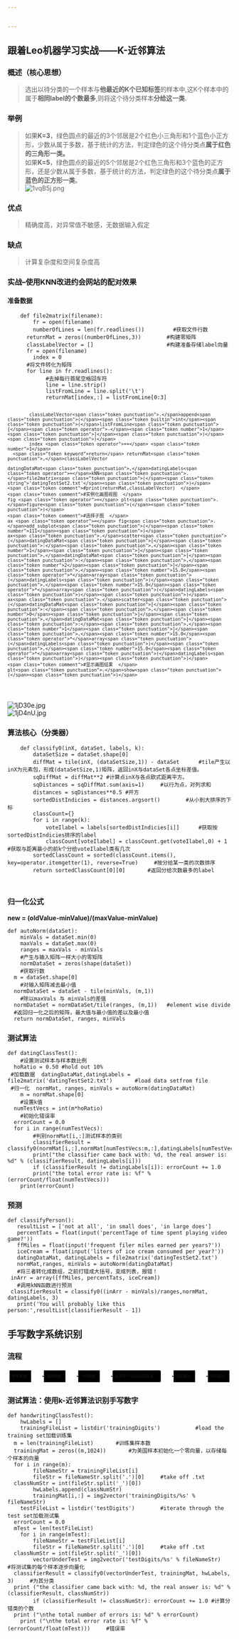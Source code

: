 ```yaml
---


---
```


<h2 id="跟着leo机器学习实战——k-近邻算法">跟着Leo机器学习实战——K-近邻算法</h2>
<h3 id="概述（核心思想）">概述（核心思想）</h3>
<blockquote>
<p>选出以待分类的一个样本与<strong>他最近的K个已知标签</strong>的样本中,这K个样本中的属于<strong>相同label的个数最多</strong>,则将这个待分类样本<strong>分给这一类.</strong></p>
</blockquote>
<h3 id="举例">举例</h3>
<blockquote>
<p>如果<strong>K=3</strong>，绿色圆点的最近的3个邻居是2个红色小三角形和1个蓝色小正方形，少数从属于多数，基于统计的方法，判定绿色的这个待分类点<strong>属于红色的三角形一类。</strong><br>
如果<strong>K=5</strong>，绿色圆点的最近的5个邻居是2个红色三角形和3个蓝色的正方形，还是少数从属于多数，基于统计的方法，判定绿色的这个待分类点<strong>属于蓝色的正方形一类</strong>。<br>
<img src="https://s2.ax1x.com/2020/02/15/1vqB5j.png" alt="1vqB5j.png"></p>
</blockquote>
<h3 id="优点">优点</h3>
<blockquote>
<p>精确度高，对异常值不敏感，无数据输入假定</p>
</blockquote>
<h3 id="缺点">缺点</h3>
<blockquote>
<p>计算复杂度和空间复杂度高</p>
</blockquote>
<h3 id="实战--使用knn改进约会网站的配对效果">实战–使用KNN改进约会网站的配对效果</h3>
<h4 id="准备数据">准备数据</h4>
<pre class=" language-py"><code class="prism  language-py">    <span class="token keyword">def</span> <span class="token function">file2matrix</span><span class="token punctuation">(</span>filename<span class="token punctuation">)</span><span class="token punctuation">:</span>  
        fr <span class="token operator">=</span> <span class="token builtin">open</span><span class="token punctuation">(</span>filename<span class="token punctuation">)</span>  
        numberOfLines <span class="token operator">=</span> <span class="token builtin">len</span><span class="token punctuation">(</span>fr<span class="token punctuation">.</span>readlines<span class="token punctuation">(</span><span class="token punctuation">)</span><span class="token punctuation">)</span>         <span class="token comment">#获取文件行数  </span>
      returnMat <span class="token operator">=</span> zeros<span class="token punctuation">(</span><span class="token punctuation">(</span>numberOfLines<span class="token punctuation">,</span><span class="token number">3</span><span class="token punctuation">)</span><span class="token punctuation">)</span>        <span class="token comment">#构建零矩阵  </span>
      classLabelVector <span class="token operator">=</span> <span class="token punctuation">[</span><span class="token punctuation">]</span>                       <span class="token comment">#构建准备存储label向量  </span>
      fr <span class="token operator">=</span> <span class="token builtin">open</span><span class="token punctuation">(</span>filename<span class="token punctuation">)</span>  
        index <span class="token operator">=</span> <span class="token number">0</span>  
      <span class="token comment">#将文件转化为矩阵  </span>
      <span class="token keyword">for</span> line <span class="token keyword">in</span> fr<span class="token punctuation">.</span>readlines<span class="token punctuation">(</span><span class="token punctuation">)</span><span class="token punctuation">:</span>  
            <span class="token comment">#去掉每行首尾空格回车符  </span>
		    line <span class="token operator">=</span> line<span class="token punctuation">.</span>strip<span class="token punctuation">(</span><span class="token punctuation">)</span>  
            listFromLine <span class="token operator">=</span> line<span class="token punctuation">.</span>split<span class="token punctuation">(</span><span class="token string">'\t'</span><span class="token punctuation">)</span>  
            returnMat<span class="token punctuation">[</span>index<span class="token punctuation">,</span><span class="token punctuation">:</span><span class="token punctuation">]</span> <span class="token operator">=</span> listFromLine<span class="token punctuation">[</span><span class="token number">0</span><span class="token punctuation">:</span><span class="token number">3</span><span class="token punctuation">]</span>  
      
            classLabelVector<span class="token punctuation">.</span>append<span class="token punctuation">(</span><span class="token builtin">int</span><span class="token punctuation">(</span>listFromLine<span class="token punctuation">[</span><span class="token operator">-</span><span class="token number">1</span><span class="token punctuation">]</span><span class="token punctuation">)</span><span class="token punctuation">)</span>  
            index <span class="token operator">+=</span> <span class="token number">1</span>  
      <span class="token keyword">return</span> returnMat<span class="token punctuation">,</span>classLabelVector

    datingDataMat<span class="token punctuation">,</span>datingLabels<span class="token operator">=</span>kNN<span class="token punctuation">.</span>file2matrix<span class="token punctuation">(</span><span class="token string">'datingTestSet2.txt'</span><span class="token punctuation">)</span>  
    <span class="token comment">#print(returnMat,classLabelVector)  </span>
    <span class="token comment">#实例化画图视图  </span>
    fig <span class="token operator">=</span> plt<span class="token punctuation">.</span>figure<span class="token punctuation">(</span><span class="token punctuation">)</span>  
    <span class="token comment">#选择子图  </span>
    ax <span class="token operator">=</span> fig<span class="token punctuation">.</span>add_subplot<span class="token punctuation">(</span><span class="token number">111</span><span class="token punctuation">)</span>  
    ax<span class="token punctuation">.</span>scatter<span class="token punctuation">(</span>datingDataMat<span class="token punctuation">[</span><span class="token punctuation">:</span><span class="token punctuation">,</span><span class="token number">1</span><span class="token punctuation">]</span><span class="token punctuation">,</span>datingDataMat<span class="token punctuation">[</span><span class="token punctuation">:</span><span class="token punctuation">,</span><span class="token number">2</span><span class="token punctuation">]</span><span class="token punctuation">,</span><span class="token number">15.0</span><span class="token operator">*</span>array<span class="token punctuation">(</span>datingLabels<span class="token punctuation">)</span><span class="token punctuation">,</span><span class="token number">15.0</span><span class="token operator">*</span>array<span class="token punctuation">(</span>datingLabels<span class="token punctuation">)</span><span class="token punctuation">)</span>  
    ax<span class="token punctuation">.</span>scatter<span class="token punctuation">(</span>datingDataMat<span class="token punctuation">[</span><span class="token punctuation">:</span><span class="token punctuation">,</span><span class="token number">0</span><span class="token punctuation">]</span><span class="token punctuation">,</span>datingDataMat<span class="token punctuation">[</span><span class="token punctuation">:</span><span class="token punctuation">,</span><span class="token number">1</span><span class="token punctuation">]</span><span class="token punctuation">,</span><span class="token number">15.0</span><span class="token operator">*</span>array<span class="token punctuation">(</span>datingLabels<span class="token punctuation">)</span><span class="token punctuation">,</span><span class="token number">15.0</span><span class="token operator">*</span>array<span class="token punctuation">(</span>datingLabels<span class="token punctuation">)</span><span class="token punctuation">)</span>
    <span class="token comment">#显示画图结果  </span>
    plt<span class="token punctuation">.</span>show<span class="token punctuation">(</span><span class="token punctuation">)</span>
</code></pre>
<p><img src="https://s2.ax1x.com/2020/02/14/1jD30e.jpg" alt="1jD30e.jpg"><br>
<img src="https://s2.ax1x.com/2020/02/14/1jD4nU.jpg" alt="1jD4nU.jpg"></p>
<h3 id="算法核心（分类器）">算法核心（分类器）</h3>
<pre class=" language-python"><code class="prism  language-python">    <span class="token keyword">def</span> <span class="token function">classify0</span><span class="token punctuation">(</span>inX<span class="token punctuation">,</span> dataSet<span class="token punctuation">,</span> labels<span class="token punctuation">,</span> k<span class="token punctuation">)</span><span class="token punctuation">:</span>  
        dataSetSize <span class="token operator">=</span> dataSet<span class="token punctuation">.</span>shape<span class="token punctuation">[</span><span class="token number">0</span><span class="token punctuation">]</span>  
        diffMat <span class="token operator">=</span> tile<span class="token punctuation">(</span>inX<span class="token punctuation">,</span> <span class="token punctuation">(</span>dataSetSize<span class="token punctuation">,</span><span class="token number">1</span><span class="token punctuation">)</span><span class="token punctuation">)</span> <span class="token operator">-</span> dataSet      <span class="token comment">#tile产生以inX为元素包，形成(dataSetSize,1)矩阵，返回inX与dataSet各点坐标差值。  </span>
	    sqDiffMat <span class="token operator">=</span> diffMat<span class="token operator">**</span><span class="token number">2</span> <span class="token comment">#计算点inX与各点欧式距离平方。  </span>
        sqDistances <span class="token operator">=</span> sqDiffMat<span class="token punctuation">.</span><span class="token builtin">sum</span><span class="token punctuation">(</span>axis<span class="token operator">=</span><span class="token number">1</span><span class="token punctuation">)</span>     <span class="token comment">#以行为点，对列求和  </span>
        distances <span class="token operator">=</span> sqDistances<span class="token operator">**</span><span class="token number">0.5</span> <span class="token comment">#开方  </span>
        sortedDistIndicies <span class="token operator">=</span> distances<span class="token punctuation">.</span>argsort<span class="token punctuation">(</span><span class="token punctuation">)</span>        <span class="token comment">#从小到大排序的下标  </span>
        classCount<span class="token operator">=</span><span class="token punctuation">{</span><span class="token punctuation">}</span>
        <span class="token keyword">for</span> i <span class="token keyword">in</span> <span class="token builtin">range</span><span class="token punctuation">(</span>k<span class="token punctuation">)</span><span class="token punctuation">:</span>  
	        voteIlabel <span class="token operator">=</span> labels<span class="token punctuation">[</span>sortedDistIndicies<span class="token punctuation">[</span>i<span class="token punctuation">]</span><span class="token punctuation">]</span>      <span class="token comment">#获取按sortedDistIndicies排序的label  </span>
	        classCount<span class="token punctuation">[</span>voteIlabel<span class="token punctuation">]</span> <span class="token operator">=</span> classCount<span class="token punctuation">.</span>get<span class="token punctuation">(</span>voteIlabel<span class="token punctuation">,</span><span class="token number">0</span><span class="token punctuation">)</span> <span class="token operator">+</span> <span class="token number">1</span> <span class="token comment">#获取与距离最小的前k个分给voteIlabel类有几次  </span>
        sortedClassCount <span class="token operator">=</span> <span class="token builtin">sorted</span><span class="token punctuation">(</span>classCount<span class="token punctuation">.</span>items<span class="token punctuation">(</span><span class="token punctuation">)</span><span class="token punctuation">,</span> key<span class="token operator">=</span>operator<span class="token punctuation">.</span>itemgetter<span class="token punctuation">(</span><span class="token number">1</span><span class="token punctuation">)</span><span class="token punctuation">,</span> reverse<span class="token operator">=</span><span class="token boolean">True</span><span class="token punctuation">)</span>     <span class="token comment">#按分给某一类的次数排序  </span>
        <span class="token keyword">return</span> sortedClassCount<span class="token punctuation">[</span><span class="token number">0</span><span class="token punctuation">]</span><span class="token punctuation">[</span><span class="token number">0</span><span class="token punctuation">]</span>       <span class="token comment">#返回分给次数最多的label</span>
        
</code></pre>
<h3 id="归一化公式">归一化公式</h3>
<p><strong>new = (oldValue-minValue)/(maxValue-minValue)</strong></p>
<pre class=" language-py"><code class="prism  language-py"><span class="token keyword">def</span> <span class="token function">autoNorm</span><span class="token punctuation">(</span>dataSet<span class="token punctuation">)</span><span class="token punctuation">:</span>  
    minVals <span class="token operator">=</span> dataSet<span class="token punctuation">.</span><span class="token builtin">min</span><span class="token punctuation">(</span><span class="token number">0</span><span class="token punctuation">)</span>  
    maxVals <span class="token operator">=</span> dataSet<span class="token punctuation">.</span><span class="token builtin">max</span><span class="token punctuation">(</span><span class="token number">0</span><span class="token punctuation">)</span>  
    ranges <span class="token operator">=</span> maxVals <span class="token operator">-</span> minVals  
    <span class="token comment">#产生与输入矩阵一样大小的零矩阵  </span>
	normDataSet <span class="token operator">=</span> zeros<span class="token punctuation">(</span>shape<span class="token punctuation">(</span>dataSet<span class="token punctuation">)</span><span class="token punctuation">)</span>  
    <span class="token comment">#获取行数  </span>
  m <span class="token operator">=</span> dataSet<span class="token punctuation">.</span>shape<span class="token punctuation">[</span><span class="token number">0</span><span class="token punctuation">]</span>  
    <span class="token comment">#对输入矩阵减去最小值  </span>
  normDataSet <span class="token operator">=</span> dataSet <span class="token operator">-</span> tile<span class="token punctuation">(</span>minVals<span class="token punctuation">,</span> <span class="token punctuation">(</span>m<span class="token punctuation">,</span><span class="token number">1</span><span class="token punctuation">)</span><span class="token punctuation">)</span>  
    <span class="token comment">#除以maxVals 与 minVals的差值  </span>
  normDataSet <span class="token operator">=</span> normDataSet<span class="token operator">/</span>tile<span class="token punctuation">(</span>ranges<span class="token punctuation">,</span> <span class="token punctuation">(</span>m<span class="token punctuation">,</span><span class="token number">1</span><span class="token punctuation">)</span><span class="token punctuation">)</span>   <span class="token comment">#element wise divide  </span>
  <span class="token comment">#返回归一化之后的矩阵，最大值与最小值的差以及最小值</span>
  <span class="token keyword">return</span> normDataSet<span class="token punctuation">,</span> ranges<span class="token punctuation">,</span> minVals
</code></pre>
<h3 id="测试算法">测试算法</h3>
<pre class=" language-py"><code class="prism  language-py"><span class="token keyword">def</span> <span class="token function">datingClassTest</span><span class="token punctuation">(</span><span class="token punctuation">)</span><span class="token punctuation">:</span>  
    <span class="token comment">#设置测试样本与样本数比例  </span>
  hoRatio <span class="token operator">=</span> <span class="token number">0.50</span> <span class="token comment">#hold out 10%  </span>
 <span class="token comment">#加载数据  datingDataMat,datingLabels = file2matrix('datingTestSet2.txt')       #load data setfrom file  </span>
 <span class="token comment">#归一化  normMat, ranges, minVals = autoNorm(datingDataMat)  </span>
    m <span class="token operator">=</span> normMat<span class="token punctuation">.</span>shape<span class="token punctuation">[</span><span class="token number">0</span><span class="token punctuation">]</span>  
    <span class="token comment">#设置k值  </span>
  numTestVecs <span class="token operator">=</span> <span class="token builtin">int</span><span class="token punctuation">(</span>m<span class="token operator">*</span>hoRatio<span class="token punctuation">)</span>  
    <span class="token comment">#初始化错误率  </span>
  errorCount <span class="token operator">=</span> <span class="token number">0.0</span>  
  <span class="token keyword">for</span> i <span class="token keyword">in</span> <span class="token builtin">range</span><span class="token punctuation">(</span>numTestVecs<span class="token punctuation">)</span><span class="token punctuation">:</span>  
        <span class="token comment">#判别normMat[i,:]测试样本的类别  </span>
        classifierResult <span class="token operator">=</span> classify0<span class="token punctuation">(</span>normMat<span class="token punctuation">[</span>i<span class="token punctuation">,</span><span class="token punctuation">:</span><span class="token punctuation">]</span><span class="token punctuation">,</span>normMat<span class="token punctuation">[</span>numTestVecs<span class="token punctuation">:</span>m<span class="token punctuation">,</span><span class="token punctuation">:</span><span class="token punctuation">]</span><span class="token punctuation">,</span>datingLabels<span class="token punctuation">[</span>numTestVecs<span class="token punctuation">:</span>m<span class="token punctuation">]</span><span class="token punctuation">,</span><span class="token number">3</span><span class="token punctuation">)</span>  
        <span class="token keyword">print</span><span class="token punctuation">(</span><span class="token string">"the classifier came back with: %d, the real answer is: %d"</span> <span class="token operator">%</span> <span class="token punctuation">(</span>classifierResult<span class="token punctuation">,</span> datingLabels<span class="token punctuation">[</span>i<span class="token punctuation">]</span><span class="token punctuation">)</span><span class="token punctuation">)</span>  
        <span class="token keyword">if</span> <span class="token punctuation">(</span>classifierResult <span class="token operator">!=</span> datingLabels<span class="token punctuation">[</span>i<span class="token punctuation">]</span><span class="token punctuation">)</span><span class="token punctuation">:</span> errorCount <span class="token operator">+=</span> <span class="token number">1.0</span>  
        <span class="token keyword">print</span><span class="token punctuation">(</span><span class="token string">"the total error rate is: %f"</span> <span class="token operator">%</span> <span class="token punctuation">(</span>errorCount<span class="token operator">/</span><span class="token builtin">float</span><span class="token punctuation">(</span>numTestVecs<span class="token punctuation">)</span><span class="token punctuation">)</span><span class="token punctuation">)</span>  
    <span class="token keyword">print</span><span class="token punctuation">(</span>errorCount<span class="token punctuation">)</span>
</code></pre>
<h3 id="预测">预测</h3>
<pre class=" language-py"><code class="prism  language-py"><span class="token keyword">def</span> <span class="token function">classifyPerson</span><span class="token punctuation">(</span><span class="token punctuation">)</span><span class="token punctuation">:</span>  
   resultList <span class="token operator">=</span> <span class="token punctuation">[</span><span class="token string">'not at all'</span><span class="token punctuation">,</span> <span class="token string">'in small does'</span><span class="token punctuation">,</span> <span class="token string">'in large does'</span><span class="token punctuation">]</span>  
   percentTats <span class="token operator">=</span> <span class="token builtin">float</span><span class="token punctuation">(</span><span class="token builtin">input</span><span class="token punctuation">(</span><span class="token string">'percentTage of time spent playing video game?'</span><span class="token punctuation">)</span><span class="token punctuation">)</span>  
   ffMiles <span class="token operator">=</span> <span class="token builtin">float</span><span class="token punctuation">(</span><span class="token builtin">input</span><span class="token punctuation">(</span><span class="token string">'frequent filer miles earned per years?'</span><span class="token punctuation">)</span><span class="token punctuation">)</span>  
   iceCream <span class="token operator">=</span> <span class="token builtin">float</span><span class="token punctuation">(</span><span class="token builtin">input</span><span class="token punctuation">(</span><span class="token string">'liters of ice cream consumed per year?'</span><span class="token punctuation">)</span><span class="token punctuation">)</span>  
   datingDataMat<span class="token punctuation">,</span> datingLabels <span class="token operator">=</span> file2matrix<span class="token punctuation">(</span><span class="token string">'datingTestSet2.txt'</span><span class="token punctuation">)</span>  
   normMat<span class="token punctuation">,</span>ranges<span class="token punctuation">,</span> minVals <span class="token operator">=</span> autoNorm<span class="token punctuation">(</span>datingDataMat<span class="token punctuation">)</span>  
   <span class="token comment">#将三者转化成数组，之前打错成大括号，变成列表，报错！  </span>
 inArr <span class="token operator">=</span> array<span class="token punctuation">(</span><span class="token punctuation">[</span>ffMiles<span class="token punctuation">,</span> percentTats<span class="token punctuation">,</span> iceCream<span class="token punctuation">]</span><span class="token punctuation">)</span>  
   <span class="token comment">#调用kNN函数进行预测  </span>
 classifierResult <span class="token operator">=</span> classify0<span class="token punctuation">(</span><span class="token punctuation">(</span>inArr <span class="token operator">-</span> minVals<span class="token punctuation">)</span><span class="token operator">/</span>ranges<span class="token punctuation">,</span>normMat<span class="token punctuation">,</span> datingLabels<span class="token punctuation">,</span> <span class="token number">3</span><span class="token punctuation">)</span>  
   <span class="token keyword">print</span><span class="token punctuation">(</span><span class="token string">'You will probably like this person:'</span><span class="token punctuation">,</span>resultList<span class="token punctuation">[</span>classifierResult <span class="token operator">-</span> <span class="token number">1</span><span class="token punctuation">]</span><span class="token punctuation">)</span>
</code></pre>
<h2 id="手写数字系统识别">手写数字系统识别</h2>
<h3 id="流程">流程</h3>
<div class="mermaid"><svg xmlns="http://www.w3.org/2000/svg" id="mermaid-svg-P8IemLGGOaWjyHKB" width="100%" style="max-width: 874.140625px;" viewBox="0 0 874.140625 62"><g transform="translate(-12, -12)"><g class="output"><g class="clusters"></g><g class="edgePaths"><g class="edgePath" style="opacity: 1;"><path class="path" d="M104,43L129,43L154,43" marker-end="url(#arrowhead1025)" style="fill:none"></path><defs><marker id="arrowhead1025" viewBox="0 0 10 10" refX="9" refY="5" markerUnits="strokeWidth" markerWidth="8" markerHeight="6" orient="auto"><path d="M 0 0 L 10 5 L 0 10 z" class="arrowheadPath" style="stroke-width: 1; stroke-dasharray: 1, 0;"></path></marker></defs></g><g class="edgePath" style="opacity: 1;"><path class="path" d="M238,43L263,43L288,43" marker-end="url(#arrowhead1026)" style="fill:none"></path><defs><marker id="arrowhead1026" viewBox="0 0 10 10" refX="9" refY="5" markerUnits="strokeWidth" markerWidth="8" markerHeight="6" orient="auto"><path d="M 0 0 L 10 5 L 0 10 z" class="arrowheadPath" style="stroke-width: 1; stroke-dasharray: 1, 0;"></path></marker></defs></g><g class="edgePath" style="opacity: 1;"><path class="path" d="M372,43L397,43L422,43" marker-end="url(#arrowhead1027)" style="fill:none"></path><defs><marker id="arrowhead1027" viewBox="0 0 10 10" refX="9" refY="5" markerUnits="strokeWidth" markerWidth="8" markerHeight="6" orient="auto"><path d="M 0 0 L 10 5 L 0 10 z" class="arrowheadPath" style="stroke-width: 1; stroke-dasharray: 1, 0;"></path></marker></defs></g><g class="edgePath" style="opacity: 1;"><path class="path" d="M610.140625,43L635.140625,43L660.140625,43" marker-end="url(#arrowhead1028)" style="fill:none"></path><defs><marker id="arrowhead1028" viewBox="0 0 10 10" refX="9" refY="5" markerUnits="strokeWidth" markerWidth="8" markerHeight="6" orient="auto"><path d="M 0 0 L 10 5 L 0 10 z" class="arrowheadPath" style="stroke-width: 1; stroke-dasharray: 1, 0;"></path></marker></defs></g><g class="edgePath" style="opacity: 1;"><path class="path" d="M744.140625,43L769.140625,43L794.140625,43" marker-end="url(#arrowhead1029)" style="fill:none"></path><defs><marker id="arrowhead1029" viewBox="0 0 10 10" refX="9" refY="5" markerUnits="strokeWidth" markerWidth="8" markerHeight="6" orient="auto"><path d="M 0 0 L 10 5 L 0 10 z" class="arrowheadPath" style="stroke-width: 1; stroke-dasharray: 1, 0;"></path></marker></defs></g></g><g class="edgeLabels"><g class="edgeLabel" style="opacity: 1;" transform=""><g transform="translate(0,0)" class="label"><foreignObject width="0" height="0"><div xmlns="http://www.w3.org/1999/xhtml" style="display: inline-block; white-space: nowrap;"><span class="edgeLabel"></span></div></foreignObject></g></g><g class="edgeLabel" style="opacity: 1;" transform=""><g transform="translate(0,0)" class="label"><foreignObject width="0" height="0"><div xmlns="http://www.w3.org/1999/xhtml" style="display: inline-block; white-space: nowrap;"><span class="edgeLabel"></span></div></foreignObject></g></g><g class="edgeLabel" style="opacity: 1;" transform=""><g transform="translate(0,0)" class="label"><foreignObject width="0" height="0"><div xmlns="http://www.w3.org/1999/xhtml" style="display: inline-block; white-space: nowrap;"><span class="edgeLabel"></span></div></foreignObject></g></g><g class="edgeLabel" style="opacity: 1;" transform=""><g transform="translate(0,0)" class="label"><foreignObject width="0" height="0"><div xmlns="http://www.w3.org/1999/xhtml" style="display: inline-block; white-space: nowrap;"><span class="edgeLabel"></span></div></foreignObject></g></g><g class="edgeLabel" style="opacity: 1;" transform=""><g transform="translate(0,0)" class="label"><foreignObject width="0" height="0"><div xmlns="http://www.w3.org/1999/xhtml" style="display: inline-block; white-space: nowrap;"><span class="edgeLabel"></span></div></foreignObject></g></g></g><g class="nodes"><g class="node" style="opacity: 1;" id="收集数据" transform="translate(62,43)"><rect rx="0" ry="0" x="-42" y="-23" width="84" height="46"></rect><g class="label" transform="translate(0,0)"><g transform="translate(-32,-13)"><foreignObject width="64" height="26"><div xmlns="http://www.w3.org/1999/xhtml" style="display: inline-block; white-space: nowrap;">收集数据</div></foreignObject></g></g></g><g class="node" style="opacity: 1;" id="准备数据" transform="translate(196,43)"><rect rx="0" ry="0" x="-42" y="-23" width="84" height="46"></rect><g class="label" transform="translate(0,0)"><g transform="translate(-32,-13)"><foreignObject width="64" height="26"><div xmlns="http://www.w3.org/1999/xhtml" style="display: inline-block; white-space: nowrap;">准备数据</div></foreignObject></g></g></g><g class="node" style="opacity: 1;" id="分析数据" transform="translate(330,43)"><rect rx="0" ry="0" x="-42" y="-23" width="84" height="46"></rect><g class="label" transform="translate(0,0)"><g transform="translate(-32,-13)"><foreignObject width="64" height="26"><div xmlns="http://www.w3.org/1999/xhtml" style="display: inline-block; white-space: nowrap;">分析数据</div></foreignObject></g></g></g><g class="node" style="opacity: 1;" id="训练算法" transform="translate(516.0703125,43)"><rect rx="5" ry="5" x="-94.0703125" y="-23" width="188.140625" height="46"></rect><g class="label" transform="translate(0,0)"><g transform="translate(-84.0703125,-13)"><foreignObject width="168.140625" height="26"><div xmlns="http://www.w3.org/1999/xhtml" style="display: inline-block; white-space: nowrap;">此步骤不适合k近邻算法</div></foreignObject></g></g></g><g class="node" style="opacity: 1;" id="测试算法" transform="translate(702.140625,43)"><rect rx="0" ry="0" x="-42" y="-23" width="84" height="46"></rect><g class="label" transform="translate(0,0)"><g transform="translate(-32,-13)"><foreignObject width="64" height="26"><div xmlns="http://www.w3.org/1999/xhtml" style="display: inline-block; white-space: nowrap;">测试算法</div></foreignObject></g></g></g><g class="node" style="opacity: 1;" id="使用算法" transform="translate(836.140625,43)"><rect rx="0" ry="0" x="-42" y="-23" width="84" height="46"></rect><g class="label" transform="translate(0,0)"><g transform="translate(-32,-13)"><foreignObject width="64" height="26"><div xmlns="http://www.w3.org/1999/xhtml" style="display: inline-block; white-space: nowrap;">使用算法</div></foreignObject></g></g></g></g></g></g></svg></div>
<h3 id="测试算法：使用k-近邻算法识别手写数字">测试算法：使用k-近邻算法识别手写数字</h3>
<pre class=" language-py"><code class="prism  language-py"><span class="token keyword">def</span> <span class="token function">handwritingClassTest</span><span class="token punctuation">(</span><span class="token punctuation">)</span><span class="token punctuation">:</span>  
    hwLabels <span class="token operator">=</span> <span class="token punctuation">[</span><span class="token punctuation">]</span>         
    trainingFileList <span class="token operator">=</span> listdir<span class="token punctuation">(</span><span class="token string">'trainingDigits'</span><span class="token punctuation">)</span>           <span class="token comment">#load the training set加载训练集  </span>
  m <span class="token operator">=</span> <span class="token builtin">len</span><span class="token punctuation">(</span>trainingFileList<span class="token punctuation">)</span>       <span class="token comment">#训练集样本数  </span>
  trainingMat <span class="token operator">=</span> zeros<span class="token punctuation">(</span><span class="token punctuation">(</span>m<span class="token punctuation">,</span><span class="token number">1024</span><span class="token punctuation">)</span><span class="token punctuation">)</span>       <span class="token comment">#为美国样本初始化一个零向量，以存储每个样本的向量  </span>
  <span class="token keyword">for</span> i <span class="token keyword">in</span> <span class="token builtin">range</span><span class="token punctuation">(</span>m<span class="token punctuation">)</span><span class="token punctuation">:</span>  
        fileNameStr <span class="token operator">=</span> trainingFileList<span class="token punctuation">[</span>i<span class="token punctuation">]</span>  
        fileStr <span class="token operator">=</span> fileNameStr<span class="token punctuation">.</span>split<span class="token punctuation">(</span><span class="token string">'.'</span><span class="token punctuation">)</span><span class="token punctuation">[</span><span class="token number">0</span><span class="token punctuation">]</span>     <span class="token comment">#take off .txt  </span>
  classNumStr <span class="token operator">=</span> <span class="token builtin">int</span><span class="token punctuation">(</span>fileStr<span class="token punctuation">.</span>split<span class="token punctuation">(</span><span class="token string">'_'</span><span class="token punctuation">)</span><span class="token punctuation">[</span><span class="token number">0</span><span class="token punctuation">]</span><span class="token punctuation">)</span>  
        hwLabels<span class="token punctuation">.</span>append<span class="token punctuation">(</span>classNumStr<span class="token punctuation">)</span>  
        trainingMat<span class="token punctuation">[</span>i<span class="token punctuation">,</span><span class="token punctuation">:</span><span class="token punctuation">]</span> <span class="token operator">=</span> img2vector<span class="token punctuation">(</span><span class="token string">'trainingDigits/%s'</span> <span class="token operator">%</span> fileNameStr<span class="token punctuation">)</span>  
    testFileList <span class="token operator">=</span> listdir<span class="token punctuation">(</span><span class="token string">'testDigits'</span><span class="token punctuation">)</span>        <span class="token comment">#iterate through the test set加载测试集  </span>
  errorCount <span class="token operator">=</span> <span class="token number">0.0</span>  
  mTest <span class="token operator">=</span> <span class="token builtin">len</span><span class="token punctuation">(</span>testFileList<span class="token punctuation">)</span>  
    <span class="token keyword">for</span> i <span class="token keyword">in</span> <span class="token builtin">range</span><span class="token punctuation">(</span>mTest<span class="token punctuation">)</span><span class="token punctuation">:</span>  
        fileNameStr <span class="token operator">=</span> testFileList<span class="token punctuation">[</span>i<span class="token punctuation">]</span>  
        fileStr <span class="token operator">=</span> fileNameStr<span class="token punctuation">.</span>split<span class="token punctuation">(</span><span class="token string">'.'</span><span class="token punctuation">)</span><span class="token punctuation">[</span><span class="token number">0</span><span class="token punctuation">]</span>     <span class="token comment">#take off .txt  </span>
  classNumStr <span class="token operator">=</span> <span class="token builtin">int</span><span class="token punctuation">(</span>fileStr<span class="token punctuation">.</span>split<span class="token punctuation">(</span><span class="token string">'_'</span><span class="token punctuation">)</span><span class="token punctuation">[</span><span class="token number">0</span><span class="token punctuation">]</span><span class="token punctuation">)</span>  
        vectorUnderTest <span class="token operator">=</span> img2vector<span class="token punctuation">(</span><span class="token string">'testDigits/%s'</span> <span class="token operator">%</span> fileNameStr<span class="token punctuation">)</span>     <span class="token comment">#将测试集的每个样本逐步向量化  </span>
  classifierResult <span class="token operator">=</span> classify0<span class="token punctuation">(</span>vectorUnderTest<span class="token punctuation">,</span> trainingMat<span class="token punctuation">,</span> hwLabels<span class="token punctuation">,</span> <span class="token number">3</span><span class="token punctuation">)</span>     <span class="token comment">#为其分类  </span>
  <span class="token keyword">print</span> <span class="token punctuation">(</span><span class="token string">"the classifier came back with: %d, the real answer is: %d"</span> <span class="token operator">%</span> <span class="token punctuation">(</span>classifierResult<span class="token punctuation">,</span> classNumStr<span class="token punctuation">)</span><span class="token punctuation">)</span>  
        <span class="token keyword">if</span> <span class="token punctuation">(</span>classifierResult <span class="token operator">!=</span> classNumStr<span class="token punctuation">)</span><span class="token punctuation">:</span> errorCount <span class="token operator">+=</span> <span class="token number">1.0</span> <span class="token comment">#计算分错类的个数  </span>
  <span class="token keyword">print</span> <span class="token punctuation">(</span><span class="token string">"\nthe total number of errors is: %d"</span> <span class="token operator">%</span> errorCount<span class="token punctuation">)</span>  
    <span class="token keyword">print</span> <span class="token punctuation">(</span><span class="token string">"\nthe total error rate is: %f"</span> <span class="token operator">%</span> <span class="token punctuation">(</span>errorCount<span class="token operator">/</span><span class="token builtin">float</span><span class="token punctuation">(</span>mTest<span class="token punctuation">)</span><span class="token punctuation">)</span><span class="token punctuation">)</span>     <span class="token comment">#错误率</span>
</code></pre>

